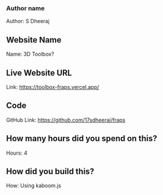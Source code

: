 ### Author name

Author: S Dheeraj

<!-- A name or nickname that you want to appear as the author of the website -->

## Website Name

Name: 3D Toolbox?

## Live Website URL

Link: https://toolbox-fraps.vercel.app/

## Code

GitHub Link: https://github.com/17sdheeraj/fraps

## How many hours did you spend on this?

Hours: 4

## How did you build this?

How: Using kaboom.js
